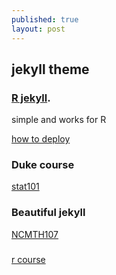 ```yaml
---
published: true
layout: post
---
```

## jekyll theme

###  [R jekyll](https://github.com/yihui/knitr-jekyll). 
simple and works for R

[how to deploy](http://yihui.name/knitr-jekyll/2014/09/jekyll-with-knitr.html)


### Duke course

[stat101](https://www2.stat.duke.edu/courses/Spring16/sta101.001/)


### Beautiful jekyll
[NCMTH107](https://github.com/droglenc/NCMTH107)

###
[r course](https://github.com/ateucher/rcourse_site)